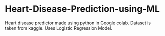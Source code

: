 # Heart-Disease-Prediction-using-ML
Heart disease predictor made using python in Google colab. Dataset is taken from kaggle. Uses Logistic Regression Model.
